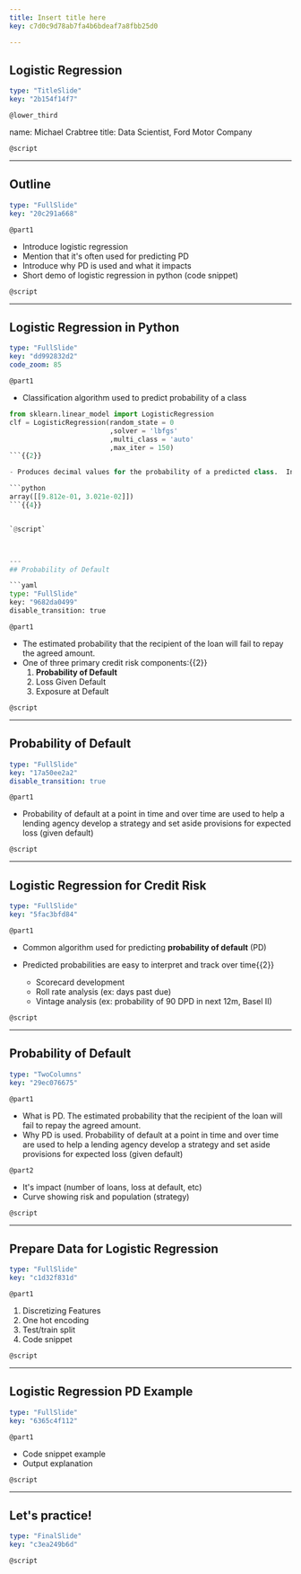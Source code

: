 ```yaml
---
title: Insert title here
key: c7d0c9d78ab7fa4b6bdeaf7a8fbb25d0

---
```

## Logistic Regression

```yaml
type: "TitleSlide"
key: "2b154f14f7"
```

`@lower_third`

name: Michael Crabtree
title: Data Scientist, Ford Motor Company


`@script`



---
## Outline

```yaml
type: "FullSlide"
key: "20c291a668"
```

`@part1`
- Introduce logistic regression
- Mention that it's often used for predicting PD
- Introduce why PD is used and what it impacts
- Short demo of logistic regression in python (code snippet)


`@script`



---
## Logistic Regression in Python

```yaml
type: "FullSlide"
key: "dd992832d2"
code_zoom: 85
```

`@part1`
- Classification algorithm used to predict probability of a class
```python
from sklearn.linear_model import LogisticRegression
clf = LogisticRegression(random_state = 0
                         ,solver = 'lbfgs'
                         ,multi_class = 'auto'
                         ,max_iter = 150)
```{{2}}

- Produces decimal values for the probability of a predicted class.  In this case, `loan_status` of Default or Non-default (1 or 0){{3}}

```python
array([[9.812e-01, 3.021e-02]])
```{{4}}


`@script`



---
## Probability of Default

```yaml
type: "FullSlide"
key: "9682da0499"
disable_transition: true
```

`@part1`
- The estimated probability that the recipient of the loan will fail to repay the agreed amount.
- One of three primary credit risk components:{{2}}
  1. **Probability of Default**
  2. Loss Given Default
  3. Exposure at Default


`@script`



---
## Probability of Default

```yaml
type: "FullSlide"
key: "17a50ee2a2"
disable_transition: true
```

`@part1`
- Probability of default at a point in time and over time are used to help a lending agency develop a strategy and set aside provisions for expected loss (given default)


`@script`



---
## Logistic Regression for Credit Risk

```yaml
type: "FullSlide"
key: "5fac3bfd84"
```

`@part1`
- Common algorithm used for predicting **probability of default** (PD)

- Predicted probabilities are easy to interpret and track over time{{2}}
  - Scorecard development
  - Roll rate analysis (ex: days past due)
  - Vintage analysis (ex: probability of 90 DPD in next 12m, Basel II)


`@script`



---
## Probability of Default

```yaml
type: "TwoColumns"
key: "29ec076675"
```

`@part1`
- What is PD.  The estimated probability that the recipient of the loan will fail to repay the agreed amount.
- Why PD is used.  Probability of default at a point in time and over time are used to help a lending agency develop a strategy and set aside provisions for expected loss (given default)


`@part2`
- It's impact (number of loans, loss at default, etc)
- Curve showing risk and population (strategy)


`@script`



---
## Prepare Data for Logistic Regression

```yaml
type: "FullSlide"
key: "c1d32f831d"
```

`@part1`
1. Discretizing Features
2. One hot encoding
3. Test/train split
4. Code snippet


`@script`



---
## Logistic Regression PD Example

```yaml
type: "FullSlide"
key: "6365c4f112"
```

`@part1`
- Code snippet example
- Output explanation


`@script`



---
## Let's practice!

```yaml
type: "FinalSlide"
key: "c3ea249b6d"
```

`@script`


